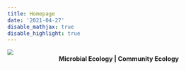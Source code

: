 ```yaml
---
title: Homepage
date: '2021-04-27'
disable_mathjax: true
disable_highlight: true
---
```




<img src="F:\github\homepage\static\images\tree.jpg" style="zoom:80%;" />

<center><strong> Microbial Ecology | Community Ecology  </strong></center>

